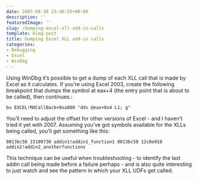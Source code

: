 ```yaml
---
date: 2007-08-30 23:40:55+00:00
description: ''
featuredImage: ''
slug: /dumping-excel-xll-add-in-calls
template: blog-post
title: Dumping Excel XLL add-in calls
categories:
- Debugging
- Excel
- WinDbg
---
```


Using WinDbg it’s possible to get a dump of each XLL call that is made by Excel as it calculates. If you’re using Excel 2003, create the following breakpoint that dumps the symbol at eax+4 (the entry point that is about to be called), then continues.:


`bu EXCEL!MdCallBack+0xa880 "dds @eax+0x4 L1; g"`

You’ll need to adjust the offset for other versions of Excel - and I haven’t tried it yet with 2007. Assuming you’ve got symbols available for the XLLs being called, you’ll get something like this:

`0013bc50 15109730 addin1!addin1_function1
0013bc50 12c0e918 addin2!addin2_anotherfunctions`

This technique can be useful when troubleshooting - to identify the last addin call being made before a failure perhaps - and is also quite interesting to just watch and see the pattern in which your XLL UDFs get called.
